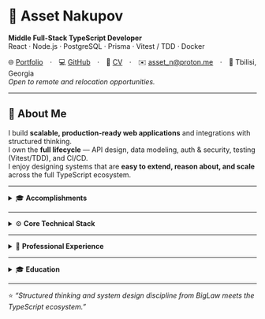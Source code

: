 # 👋 Asset Nakupov

**Middle Full-Stack TypeScript Developer**  
React · Node.js · PostgreSQL · Prisma · Vitest / TDD · Docker  

🌐 [Portfolio](https://assetn.dev) · 💻 [GitHub](https://github.com/asseternity) · 📄 [CV](https://tinyurl.com/55777cd9) · ✉️ [asset_n@proton.me](mailto:asset_n@proton.me) · 📍 Tbilisi, Georgia  
_Open to remote and relocation opportunities._

---

## 🧭 About Me
I build **scalable, production-ready web applications** and integrations with structured thinking.  
I own the **full lifecycle** — API design, data modeling, auth & security, testing (Vitest/TDD), and CI/CD.  
I enjoy designing systems that are **easy to extend, reason about, and scale** across the full TypeScript ecosystem.

---

<details>
<summary>🎓 <b>Accomplishments</b></summary>

- 🎓 Graduate of **The Odin Project** — Full-Stack JavaScript Path  
- 🗣️ **IELTS 8.5 (2025)** — C2 Proficiency  
- ⚖️ **Former Top 5 BigLaw Associate** — 7 years of experience  
- 🎮 **Gamedev:** Unity, Godot, Articy, Blender  
- 🎓 **Top University Graduate** — GPA 4.11 / 4.33 · Dean’s & President’s Lists  
</details>

---

<details>
<summary>⚙️ <b>Core Technical Stack</b></summary>

**Languages & Runtime:** TypeScript, JavaScript, Node.js  
**Frontend:** React, Tailwind CSS, shadcn/ui, Vite  
**Backend & Security:** Express, REST APIs, Auth  
**Data & Persistence:** SQL, PostgreSQL, Prisma ORM  
**Testing & Quality:** Vitest, TDD  
**DevOps:** Git, CI/CD, Docker  

**Bonus:**  
Python (pandas, XGBoost) · C#, .NET, ASP.NET · Telegram Bots · Game Dev (Unity, Godot, Articy, Blender)
</details>

---

<details>
<summary>💼 <b>Professional Experience</b></summary>

### **Freelance Full-Stack TypeScript Developer — assetn.dev**  
📍 Tbilisi, Georgia · 🗓️ Nov 2023 – Present  

Design, build, and deploy **full-stack web applications** for clients and personal projects.  
Focus on **REST APIs**, database design, authentication, testing, and CI/CD automation.

**Key Focus Areas:**  
API & data-model architecture · Auth & Security · TDD · CI/CD · Data Visualization  

**Selected Projects:**  
- **Soleira Lounge** — Full-stack social platform with JWT auth, real-time messaging (1000s of messages), and notifications.  
  _React · Node.js · PostgreSQL · Prisma_  
- **Viva Verso** — Blog / newsletter CMS with dual frontends (public + admin).  
  _React · Express · Prisma_  
- **Matcha Updater Bot** — TypeScript Telegram bot integrating web scraping and scheduling.  
  _Node.js · Railway_  
- **What Makes Lands Happy** — Data visualization + analytics app connecting Python data pipelines with TypeScript frontend.  
  _React · Tailwind · Vite · pandas · seaborn_

---

### **Morgan Lewis & Bockius LLP**  
🗓️ Jun 2016 – May 2023 · Senior Associate  

Led $100M+ M&A and dispute resolution cases across energy and finance sectors.  
Recognized by **The Legal 500 EMEA** for excellence in analytical precision and client leadership.  
This rigor now drives architecture clarity, documentation discipline, and structured problem solving in code.

> “Asset provided us with excellent product and legal service and practical advice; his vast knowledge of current legislation and considerable experience deserve special mention.”  
> — _The Legal 500 Europe, Middle East and Asia_
</details>

---

<details>
<summary>🎓 <b>Education</b></summary>

**KIMEP University — Bachelor of Laws (BLLB)**  
2012 – 2016 · _Cum Laude_ · 100% Scholarship · President’s List · Dean’s List  

---

**Additional**  
- Graduate of **The Odin Project** Full-Stack JavaScript Path  
- **IELTS 8.5 (C2)** — 2025  
- **Former Top 5 BigLaw Associate → Self-Taught Software Engineer**  
- Gamedev (Unity, Godot, Articy, Blender)
</details>

---

⭐ _“Structured thinking and system design discipline from BigLaw meets the TypeScript ecosystem.”_
